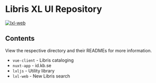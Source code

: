 # Libris XL UI Repository

[![lxl-web](https://github.com/libris/lxlviewer/actions/workflows/lxl-web-tests.yml/badge.svg)](https://github.com/libris/lxlviewer/actions/workflows/lxl-web-tests.yml)

## Contents

View the respective directory and their READMEs for more information.

* `vue-client` -  Libris cataloging
* `nuxt-app` - id.kb.se
* `lxljs` - Utility library
* `lxl-web` - New Libris search


